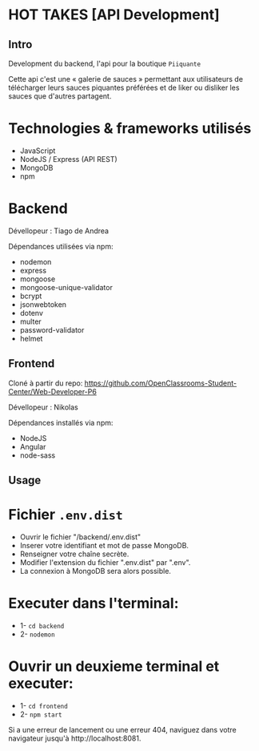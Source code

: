 # HOT TAKES [API Development]


## Intro ##


Development du backend, l'api pour la boutique `Piiquante`

Cette api c'est une « galerie de sauces » permettant aux utilisateurs de télécharger leurs sauces piquantes préférées et de liker ou disliker les sauces que d'autres partagent.


# Technologies & frameworks utilisés
- JavaScript
- NodeJS / Express (API REST)
- MongoDB
- npm

# Backend

Dévellopeur : Tiago de Andrea

Dépendances utilisées via npm:
- nodemon
- express
- mongoose
- mongoose-unique-validator
- bcrypt
- jsonwebtoken
- dotenv
- multer
- password-validator
- helmet


## Frontend ##

Cloné à partir du repo: https://github.com/OpenClassrooms-Student-Center/Web-Developer-P6

Dévellopeur : Nikolas 

Dépendances installés via npm:
- NodeJS
- Angular 
- node-sass 



## Usage ##

# Fichier `.env.dist`

- Ouvrir le fichier "/backend/.env.dist"
- Inserer votre identifiant et mot de passe MongoDB.
- Renseigner votre chaîne secrète.
- Modifier l'extension du fichier ".env.dist" par ".env".
- La connexion à MongoDB sera alors possible.

# Executer dans l'terminal: 

- 1- `cd backend`
- 2- `nodemon`

# Ouvrir un deuxieme terminal et executer:
- 1- `cd frontend`
- 2- `npm start`

Si a une erreur de lancement ou une erreur 404, naviguez dans votre navigateur jusqu'à http://localhost:8081.
